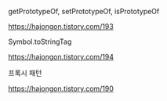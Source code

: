 getPrototypeOf, setPrototypeOf, isPrototypeOf

https://hajongon.tistory.com/193


Symbol.toStringTag

https://hajongon.tistory.com/194


프록시 패턴

https://hajongon.tistory.com/190
